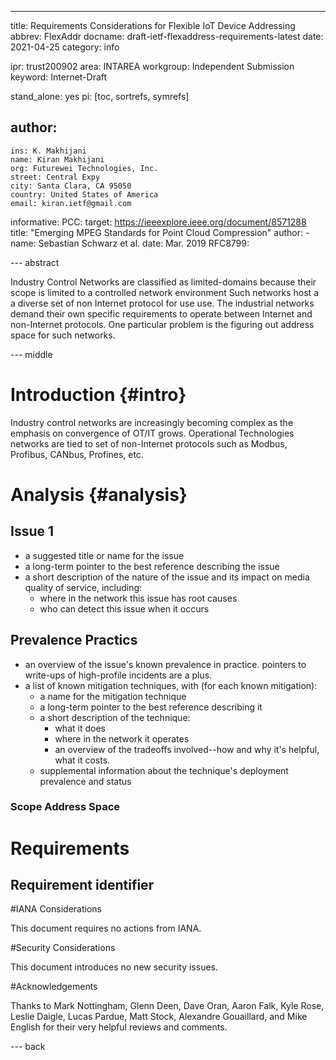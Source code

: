 ---
title: Requirements Considerations for Flexible IoT Device Addressing 
abbrev: FlexAddr 
docname: draft-ietf-flexaddress-requirements-latest
date: 2021-04-25
category: info

ipr: trust200902
area: INTAREA
workgroup: Independent Submission
keyword: Internet-Draft

stand_alone: yes
pi: [toc, sortrefs, symrefs]

author:
 -
    ins: K. Makhijani
    name: Kiran Makhijani
    org: Futurewei Technologies, Inc.
    street: Central Expy
    city: Santa Clara, CA 95050
    country: United States of America
    email: kiran.ietf@gmail.com

informative:
  PCC:
    target: https://ieeexplore.ieee.org/document/8571288
    title: "Emerging MPEG Standards for Point Cloud Compression"
    author:
      -
        name: Sebastian Schwarz et al.
    date: Mar. 2019
  RFC8799:

--- abstract

Industry Control Networks are classified as limited-domains because their scope is limited to a controlled network
environment Such networks host a a diverse set of non Internet protocol for use use. The industrial networks
demand their own specific requirements to operate between Internet and non-Internet protocols. One particular problem is the
figuring out address space for such networks.

--- middle

# Introduction {#intro}

Industry control networks are increasingly becoming complex as the emphasis on convergence of OT/IT 
grows. Operational Technologies networks are tied to set of non-Internet protocols such as 
Modbus, Profibus, CANbus, Profines, etc.


# Analysis {#analysis}
## Issue 1
 
 * a suggested title or name for the issue
 * a long-term pointer to the best reference describing the issue
 * a short description of the nature of the issue and its impact on media quality of service, including:
   * where in the network this issue has root causes
   * who can detect this issue when it occurs
## Prevalence Practics
 * an overview of the issue's known prevalence in practice.  pointers to write-ups of high-profile incidents are a plus.
 * a list of known mitigation techniques, with (for each known mitigation):
   * a name for the mitigation technique
   * a long-term pointer to the best reference describing it
   * a short description of the technique:
     * what it does
     * where in the network it operates
     * an overview of the tradeoffs involved--how and why it's helpful, what it costs.
   * supplemental information about the technique's deployment prevalence and status

### Scope Address Space

#  Requirements

## Requirement identifier 




#IANA Considerations

This document requires no actions from IANA.

#Security Considerations

This document introduces no new security issues.

#Acknowledgements

Thanks to Mark Nottingham, Glenn Deen, Dave Oran, Aaron Falk, Kyle Rose, Leslie Daigle, Lucas Pardue, Matt Stock, Alexandre Gouaillard, and Mike English for their very helpful reviews and comments.

--- back

